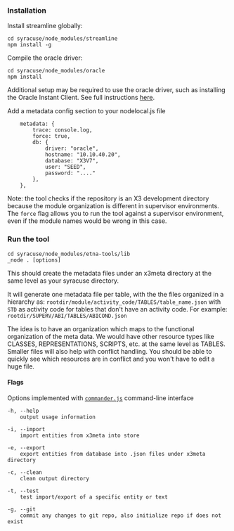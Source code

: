 ### Installation
Install streamline globally:

```
cd syracuse/node_modules/streamline
npm install -g
```

Compile the oracle driver:

```
cd syracuse/node_modules/oracle
npm install
```

Additional setup may be required to use the oracle driver, such as installing the Oracle Instant Client. See full instructions [here](https://github.com/joeferner/node-oracle/blob/master/INSTALL.md).

Add a metadata config section to your nodelocal.js file

```
    metadata: {
        trace: console.log,
        force: true,
        db: {
            driver: "oracle",
            hostname: "10.10.40.20",
            database: "X3V7",
            user: "SEED",
            password: "...."
        },
    },
```

Note: the tool checks if the repository is an X3 development directory because the module organization is different in supervisor environments. The `force` flag allows you to run the tool against a supervisor environment, even if the module names would be wrong in this case.

### Run the tool
```
cd syracuse/node_modules/etna-tools/lib
_node . [options]
```

This should create the metadata files under an x3meta directory at the same level as your syracuse directory.

It will generate one metadata file per table, with the the files organized in a hierarchy as: `rootdir/module/activity_code/TABLES/table_name.json` with `STD` as activity code for tables that don't have an activity code.
For example: `rootdir/SUPERV/ABI/TABLES/ABICOND.json`

The idea is to have an organization which maps to the functional organization of the meta data. We would have other resource types like CLASSES, REPRESENTATIONS, SCRIPTS, etc. at the same level as TABLES. Smaller files will also help with conflict handling. You should be able to quickly see which resources are in conflict and you won't have to edit a huge file.

#### Flags
Options implemented with [`commander.js`](https://github.com/visionmedia/commander.js/) command-line interface
```
-h, --help
    output usage information

-i, --import
    import entities from x3meta into store

-e, --export
    export entities from database into .json files under x3meta directory

-c, --clean
    clean output directory

-t, --test
    test import/export of a specific entity or text

-g, --git
    commit any changes to git repo, also initialize repo if does not exist
```
